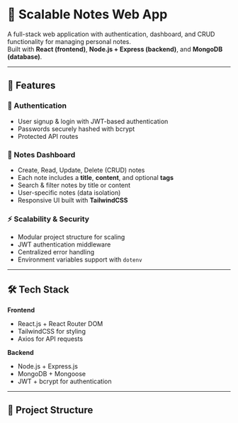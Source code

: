 # 📝 Scalable Notes Web App

A full-stack web application with authentication, dashboard, and CRUD functionality for managing personal notes.  
Built with **React (frontend)**, **Node.js + Express (backend)**, and **MongoDB (database)**.  

---

## 🚀 Features

### 🔑 Authentication
- User signup & login with JWT-based authentication  
- Passwords securely hashed with bcrypt  
- Protected API routes  

### 📒 Notes Dashboard
- Create, Read, Update, Delete (CRUD) notes  
- Each note includes a **title**, **content**, and optional **tags**  
- Search & filter notes by title or content  
- User-specific notes (data isolation)  
- Responsive UI built with **TailwindCSS**  

### ⚡ Scalability & Security
- Modular project structure for scaling  
- JWT authentication middleware  
- Centralized error handling  
- Environment variables support with `dotenv`  

---

## 🛠️ Tech Stack

**Frontend**
- React.js + React Router DOM  
- TailwindCSS for styling  
- Axios for API requests  

**Backend**
- Node.js + Express.js  
- MongoDB + Mongoose  
- JWT + bcrypt for authentication  

---

## 📂 Project Structure

